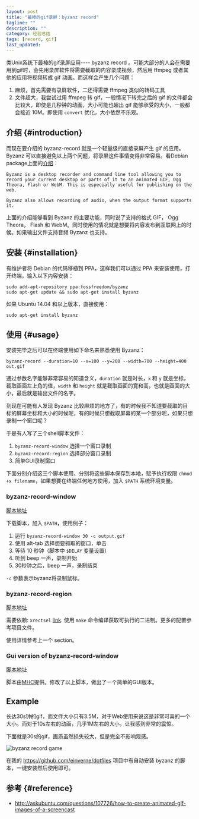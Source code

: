 ```yaml
---
layout: post
title: "最棒的gif录屏：byzanz record"
tagline: ""
description: ""
category: 经验总结
tags: [record, gif]
last_updated: 
---
```


类Unix系统下最棒的gif录屏应用---- byzanz record 。可能大部分的人会在需要用到gif时，会先用录屏软件将需要截取的内容录成视频，然后用 ffmpeg 或者其他的应用将视频转成 gif 动画。而这样会产生几个问题：

1. 麻烦，首先需要有录屏软件，二还得需要 ffmpeg 类似的转码工具
2. 文件超大，我尝试过用 ffmpeg 转 gif，一般情况下转完之后的 gif 的文件都会比较大，即使是几秒钟的动画，大小可能也超出 gif 能够承受的大小，一般都会接近 10M。即使用 `convert` 优化，大小依然不乐观。

## 介绍 {#introduction}
而现在要介绍的 byzanz-record 就是一个轻量级的直接录屏产生 gif 的应用。Byzanz 可以直接避免以上两个问题，将录屏这件事情变得非常容易。看Debian package上面的[介绍](https://packages.debian.org/sid/byzanz)：

    Byzanz is a desktop recorder and command line tool allowing you to record your current desktop or parts of it to an animated GIF, Ogg Theora, Flash or WebM. This is especially useful for publishing on the web.

    Byzanz also allows recording of audio, when the output format supports it.

上面的介绍能够看到 Byzanz 的主要功能，同时说了支持的格式 GIF， Ogg Theora， Flash 和 WebM。同时使用的情况就是想要将内容发布到互联网上的时候。如果输出文件支持音频 Byzanz 也支持。

## 安装 {#installation}

有维护者将 Debian 的代码移植到 PPA，这样我们可以通过 PPA 来安装使用，打开终端，输入以下内容安装：

    sudo add-apt-repository ppa:fossfreedom/byzanz
    sudo apt-get update && sudo apt-get install byzanz

如果 Ubuntu 14.04 和以上版本，直接使用：

    sudo apt-get install byzanz

## 使用 {#usage}

安装完毕之后可以在终端使用如下命名来熟悉使用 Byzanz：

	byzanz-record --duration=10 --x=100 --y=200 --width=700 --height=400 out.gif

通过参数名字能够非常容易的知道含义，`duration` 就是时长，`x` 和 `y` 就是坐标，截取画面左上角的值，`width` 和 `height` 就是截取画面的寛和高，也就是画面的大小，最后就是输出文件的名字。

到现在可能有人发现 Byzanz 比较麻烦的地方了，有的时候我不知道要截取的目标的屏幕坐标和大小的时候呢，有的时候只想截取屏幕的某一个部分呢，如果只想录制一个窗口呢？

于是有人写了三个shell脚本文件：

1. `byzanz-record-window` 选择一个窗口录制
2. `byzanz-record-region` 选择部分窗口录制
3. 简单GUI录制窗口

下面分别介绍这三个脚本使用，分别将这些脚本保存到本地，赋予执行权限 `chmod +x filename`，如果想要在终端任何地方使用，加入 `$PATH` 系统环境变量。

### byzanz-record-window

[脚本地址](https://raw.githubusercontent.com/einverne/dotfiles/master/byzanz-record-window.sh)

下载脚本，加入 `$PATH`，使用例子：

1. 运行 `byzanz-record-window 30 -c output.gif`
2. 使用 alt-tab 选择想要抓取的窗口，单击
3. 等待 10 秒钟（脚本中 `$DELAY` 变量设置）
4. 听到 beep 一声，录制开始
5. 30秒钟之后，beep 一声，录制结束

`-c` 参数表示byzanz将录制鼠标。

### byzanz-record-region

[脚本地址](https://raw.githubusercontent.com/einverne/dotfiles/master/byzanz-record-region.sh)

需要依赖: `xrectsel` [link](https://github.com/lolilolicon/xrectsel). 使用 `make` 命令编译获取可执行的二进制。更多的配置参考项目文件。

使用详情参考上一个 section。

### Gui version of byzanz-record-window
[脚本地址](https://raw.githubusercontent.com/einverne/dotfiles/master/byzanz-record-gui.sh)

脚本由[MHC](http://askubuntu.com/users/81372/mhc)提供。修改了以上脚本，做出了一个简单的GUI版本。

## Example

长达30s钟的gif，而文件大小只有3.5M，对于Web使用来说这是非常可喜的一个大小。而对于10s左右的动画，几乎1M左右的大小，让我感到非常的震惊。

下面就是30s的gif，画质虽然损失较大，但是完全不影响观感。

![byzanz record game](https://lh3.googleusercontent.com/-5BlCCUlOezw/VoZNpK2G3QI/AAAAAAAA5II/ni0WPjejkuo/s1280-Ic42/byzanz_game_test.png)

在我的 <https://github.com/einverne/dotfiles> 项目中有自动安装 byzanz 的脚本，一键安装然后使用即可。

## 参考 {#reference}

- <http://askubuntu.com/questions/107726/how-to-create-animated-gif-images-of-a-screencast>

